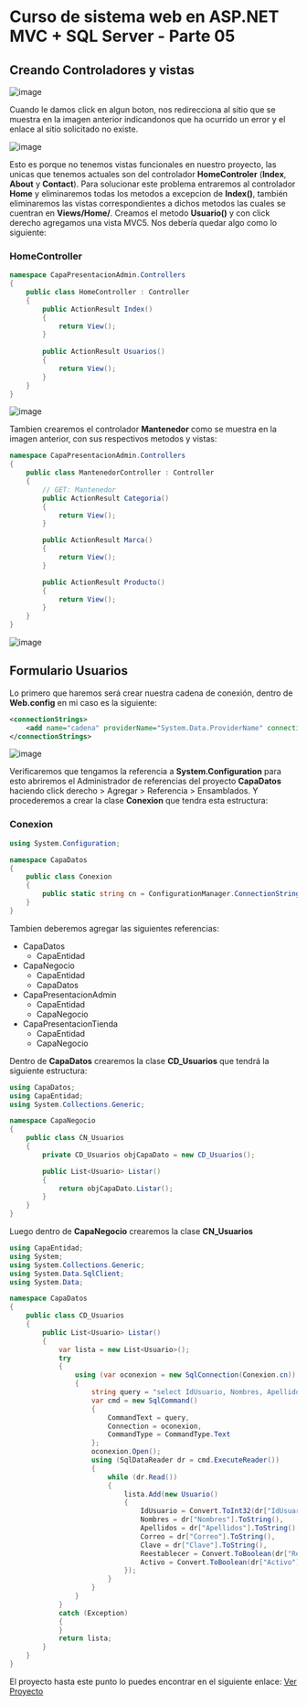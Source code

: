 # Curso de sistema web en ASP.NET MVC + SQL Server - Parte 05

## Creando Controladores y vistas

![image](https://user-images.githubusercontent.com/59342976/152604226-654779ae-54e7-4351-a2f4-6671f89895a9.png)

Cuando le damos click en algun boton, nos redirecciona al sitio que se muestra en la imagen anterior indicandonos que ha ocurrido un error y el enlace al sitio solicitado no existe. 

![image](https://user-images.githubusercontent.com/59342976/152615973-90d1fd79-e7cf-4148-b290-9ed73d8d65b4.png)


Esto es porque no tenemos vistas funcionales en nuestro proyecto, las unicas que tenemos actuales son del controlador **HomeControler** (**Index**, **About** y **Contact**). Para solucionar este problema entraremos al controlador **Home** y eliminaremos todas los metodos a excepcion de **Index()**, también eliminaremos las vistas correspondientes a dichos metodos las cuales se cuentran en **Views/Home/**. Creamos el metodo **Usuario()** y con click derecho agregamos una vista MVC5. Nos debería quedar algo como lo siguiente:

### HomeController

```c#
namespace CapaPresentacionAdmin.Controllers
{
    public class HomeController : Controller
    {
        public ActionResult Index()
        {
            return View();
        }
        
        public ActionResult Usuarios()
        {
            return View();
        }
    }
}
```

![image](https://user-images.githubusercontent.com/59342976/152616269-95b25cb5-05c9-427f-9f18-4c9c9e914035.png)

Tambien crearemos el controlador **Mantenedor** como se muestra en la imagen anterior, con sus respectivos metodos y vistas:

```c#
namespace CapaPresentacionAdmin.Controllers
{
    public class MantenedorController : Controller
    {
        // GET: Mantenedor
        public ActionResult Categoria()
        {
            return View();
        }

        public ActionResult Marca()
        {
            return View();
        }

        public ActionResult Producto()
        {
            return View();
        }
    }
}
```

![image](https://user-images.githubusercontent.com/59342976/152616500-77586bc8-03b7-4248-8a3e-b3fbe2f922d2.png)

## Formulario Usuarios

Lo primero que haremos será crear nuestra cadena de conexión, dentro de **Web.config** en mi caso es la siguiente:

```xml
<connectionStrings>
	<add name="cadena" providerName="System.Data.ProviderName" connectionString="Data Source=(local);Initial Catalog=DBCARRITO;User ID=sa;Password=123;"/>
</connectionStrings>
```

![image](https://user-images.githubusercontent.com/59342976/152628255-0f35082a-b2b3-4e59-9734-c3458aad020d.png)

Verificaremos que tengamos la referencia a **System.Configuration** para esto abriremos el Administrador de referencias del proyecto **CapaDatos** haciendo click derecho > Agregar > Referencia > Ensamblados. Y procederemos a crear la clase **Conexion** que tendra esta estructura:

### Conexion

```c#
using System.Configuration;

namespace CapaDatos
{
    public class Conexion
    {
        public static string cn = ConfigurationManager.ConnectionStrings["cadena"].ToString();
    }
}
```

Tambien deberemos agregar las siguientes referencias:

* CapaDatos
	* CapaEntidad
* CapaNegocio
	* CapaEntidad
	* CapaDatos
* CapaPresentacionAdmin
	* CapaEntidad
	* CapaNegocio
* CapaPresentacionTienda
	* CapaEntidad
	* CapaNegocio

Dentro de **CapaDatos** crearemos la clase **CD_Usuarios** que tendrá la siguiente estructura:

```c#
using CapaDatos;
using CapaEntidad;
using System.Collections.Generic;

namespace CapaNegocio
{
    public class CN_Usuarios
    {
        private CD_Usuarios objCapaDato = new CD_Usuarios();

        public List<Usuario> Listar()
        {
            return objCapaDato.Listar();
        }
    }
}
```
Luego dentro de **CapaNegocio** crearemos la clase **CN_Usuarios**

```C#
using CapaEntidad;
using System;
using System.Collections.Generic;
using System.Data.SqlClient;
using System.Data;

namespace CapaDatos
{
    public class CD_Usuarios
    {
        public List<Usuario> Listar()
        {
            var lista = new List<Usuario>();
            try
            {
                using (var oconexion = new SqlConnection(Conexion.cn))
                {
                    string query = "select IdUsuario, Nombres, Apellidos, Correo, Clave, Reestablecer, Activo from USUARIO";
                    var cmd = new SqlCommand()
                    {
                        CommandText = query,
                        Connection = oconexion,
                        CommandType = CommandType.Text
                    };
                    oconexion.Open();
                    using (SqlDataReader dr = cmd.ExecuteReader())
                    {
                        while (dr.Read())
                        {
                            lista.Add(new Usuario()
                            {
                                IdUsuario = Convert.ToInt32(dr["IdUsuario"]),
                                Nombres = dr["Nombres"].ToString(),
                                Apellidos = dr["Apellidos"].ToString(),
                                Correo = dr["Correo"].ToString(),
                                Clave = dr["Clave"].ToString(),
                                Reestablecer = Convert.ToBoolean(dr["Reestablecer"]),
                                Activo = Convert.ToBoolean(dr["Activo"])
                            });
                        }
                    }
                }
            }
            catch (Exception)
            {
            }
            return lista;
        }
    }
}
```

El proyecto hasta este punto lo puedes encontrar en el siguiente enlace: [Ver Proyecto](https://github.com/Nu11Pointer/CursoMVC/tree/Parte05)
